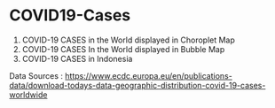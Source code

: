 # COVID19-Cases

  1. COVID-19 CASES in the World displayed in Choroplet Map
  2. COVID-19 CASES In the World displayed in Bubble Map
  3. COVID-19 CASES in Indonesia
  
Data Sources : https://www.ecdc.europa.eu/en/publications-data/download-todays-data-geographic-distribution-covid-19-cases-worldwide
